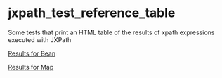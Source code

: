 jxpath_test_reference_table
===========================

Some tests  that print an HTML table of the results of xpath expressions executed with JXPath

[Results for Bean](http://eleumik.github.io/jxpath_test_reference_table/TestReferenceTableBean.html)

[Results for Map](http://eleumik.github.io/jxpath_test_reference_table/TestReferenceTableMap.html)
